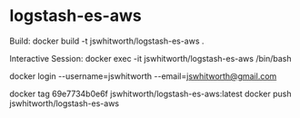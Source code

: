 # logstash-es-aws

Build:
docker build -t jswhitworth/logstash-es-aws .

Interactive Session:
docker exec -it jswhitworth/logstash-es-aws /bin/bash

docker login --username=jswhitworth --email=jswhitworth@gmail.com

docker tag 69e7734b0e6f jswhitworth/logstash-es-aws:latest
docker push jswhitworth/logstash-es-aws